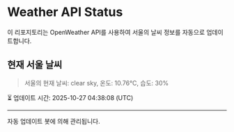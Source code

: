 
# Weather API Status

이 리포지토리는 OpenWeather API를 사용하여 서울의 날씨 정보를 자동으로 업데이트합니다.

## 현재 서울 날씨
> 서울의 현재 날씨: clear sky, 온도: 10.76°C, 습도: 30%

⏳ 업데이트 시간: 2025-10-27 04:38:08 (UTC)

---
자동 업데이트 봇에 의해 관리됩니다.
